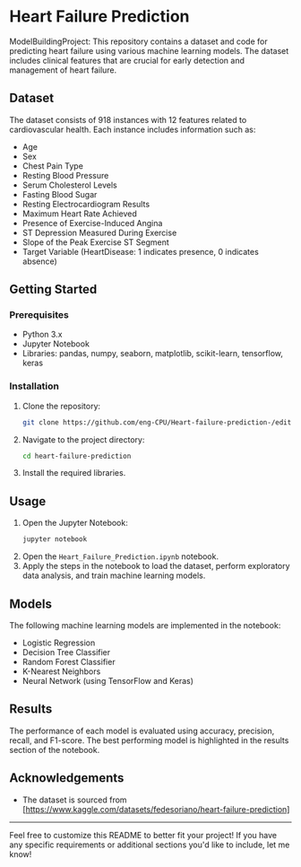 # Heart Failure Prediction
ModelBuildingProject:
This repository contains a dataset and code for predicting heart failure using various machine learning models. The dataset includes clinical features that are crucial for early detection and management of heart failure.

## Dataset

The dataset consists of 918 instances with 12 features related to cardiovascular health. Each instance includes information such as:

- Age
- Sex
- Chest Pain Type
- Resting Blood Pressure
- Serum Cholesterol Levels
- Fasting Blood Sugar
- Resting Electrocardiogram Results
- Maximum Heart Rate Achieved
- Presence of Exercise-Induced Angina
- ST Depression Measured During Exercise
- Slope of the Peak Exercise ST Segment
- Target Variable (HeartDisease: 1 indicates presence, 0 indicates absence)

## Getting Started

### Prerequisites

- Python 3.x
- Jupyter Notebook
- Libraries: pandas, numpy, seaborn, matplotlib, scikit-learn, tensorflow, keras

### Installation

1. Clone the repository:
    ```bash
    git clone https://github.com/eng-CPU/Heart-failure-prediction-/edit/main/README.md
    ```
2. Navigate to the project directory:
    ```bash
    cd heart-failure-prediction
    ```
3. Install the required libraries.
   

## Usage

1. Open the Jupyter Notebook:
    ```bash
    jupyter notebook
    ```
2. Open the `Heart_Failure_Prediction.ipynb` notebook.
3. Apply the steps in the notebook to load the dataset, perform exploratory data analysis, and train machine learning models.

## Models

The following machine learning models are implemented in the notebook:

- Logistic Regression
- Decision Tree Classifier
- Random Forest Classifier
- K-Nearest Neighbors
- Neural Network (using TensorFlow and Keras)

## Results

The performance of each model is evaluated using accuracy, precision, recall, and F1-score. The best performing model is highlighted in the results section of the notebook.


## Acknowledgements

- The dataset is sourced from [https://www.kaggle.com/datasets/fedesoriano/heart-failure-prediction]
---

Feel free to customize this README to better fit your project! If you have any specific requirements or additional sections you'd like to include, let me know!

